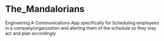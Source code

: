 # The_Mandalorians
Engineering A Communications App specifically for Scheduling employees in a company/organization and alerting them of the schedule so they may act and plan accordingly 
